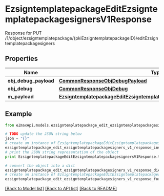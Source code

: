 # EzsigntemplatepackageEditEzsigntemplatepackagesignersV1Response

Response for PUT /1/object/ezsigntemplatepackage/{pkiEzsigntemplatepackageID}/editEzsigntemplatepackagesigners

## Properties
Name | Type | Description | Notes
------------ | ------------- | ------------- | -------------
**obj_debug_payload** | [**CommonResponseObjDebugPayload**](CommonResponseObjDebugPayload.md) |  | 
**obj_debug** | [**CommonResponseObjDebug**](CommonResponseObjDebug.md) |  | [optional] 
**m_payload** | [**EzsigntemplatepackageEditEzsigntemplatepackagesignersV1ResponseMPayload**](EzsigntemplatepackageEditEzsigntemplatepackagesignersV1ResponseMPayload.md) |  | 

## Example

```python
from eZmaxApi.models.ezsigntemplatepackage_edit_ezsigntemplatepackagesigners_v1_response import EzsigntemplatepackageEditEzsigntemplatepackagesignersV1Response

# TODO update the JSON string below
json = "{}"
# create an instance of EzsigntemplatepackageEditEzsigntemplatepackagesignersV1Response from a JSON string
ezsigntemplatepackage_edit_ezsigntemplatepackagesigners_v1_response_instance = EzsigntemplatepackageEditEzsigntemplatepackagesignersV1Response.from_json(json)
# print the JSON string representation of the object
print EzsigntemplatepackageEditEzsigntemplatepackagesignersV1Response.to_json()

# convert the object into a dict
ezsigntemplatepackage_edit_ezsigntemplatepackagesigners_v1_response_dict = ezsigntemplatepackage_edit_ezsigntemplatepackagesigners_v1_response_instance.to_dict()
# create an instance of EzsigntemplatepackageEditEzsigntemplatepackagesignersV1Response from a dict
ezsigntemplatepackage_edit_ezsigntemplatepackagesigners_v1_response_form_dict = ezsigntemplatepackage_edit_ezsigntemplatepackagesigners_v1_response.from_dict(ezsigntemplatepackage_edit_ezsigntemplatepackagesigners_v1_response_dict)
```
[[Back to Model list]](../README.md#documentation-for-models) [[Back to API list]](../README.md#documentation-for-api-endpoints) [[Back to README]](../README.md)


